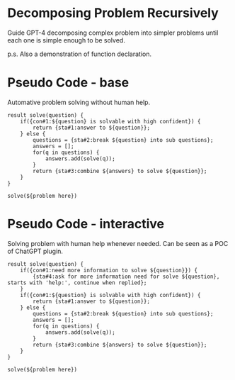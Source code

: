 # Decomposing Problem Recursively
Guide GPT-4 decomposing complex problem into simpler problems until each one is simple enough to be solved.

p.s. Also a demonstration of function declaration.

# Pseudo Code - base
Automative problem solving without human help.
```
result solve(question) {
	if({con#1:${question} is solvable with high confident}) {
		return {sta#1:answer to ${question}};
	} else {
		questions = {sta#2:break ${question} into sub questions};
		answers = [];
		for(q in questions) {
			answers.add(solve(q));
		}
		return {sta#3:combine ${answers} to solve ${question}};
	}
}

solve(${problem here})
```
# Pseudo Code - interactive
Solving problem with human help whenever needed. Can be seen as a POC of ChatGPT plugin.
```
result solve(question) {
	if({con#1:need more information to solve ${question}}) {
		{sta#4:ask for more information need for solve ${question}, starts with 'help:', continue when replied};
	}
	if({con#1:${question} is solvable with high confident}) {
		return {sta#1:answer to ${question}};
	} else {
		questions = {sta#2:break ${question} into sub questions};
		answers = [];
		for(q in questions) {
			answers.add(solve(q));
		}
		return {sta#3:combine ${answers} to solve ${question}};
	}
}

solve(${problem here})
```